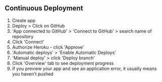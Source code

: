 ## Continuous Deployment

1. Create app
2. Deploy > Click on GitHub
3. 'App connected to GitHub' > 'Connect to GitHub' > search name of repository
4. Click 'Connect'
5. Authorize Heroku - click 'Approve'
6. 'Automatic deploys' > 'Enable Automatic Deploys'
7. 'Manual deploy' > click 'Deploy branch'
8. Click 'Overview' tab to see deployment progress
9. if you preview your app and see an application error, it usually means you haven't pushed
